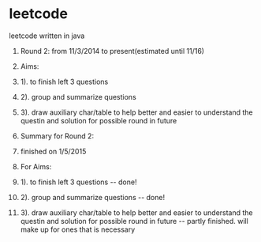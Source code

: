 leetcode
========

leetcode written in java

1. Round 2: from 11/3/2014 to present(estimated until 11/16)
2. Aims: 
3.  1). to finish left 3 questions
4.  2). group and summarize questions
5.  3). draw auxiliary char/table to help better and easier to understand the questin and solution for possible round in future 


6. Summary for Round 2:
7. finished on 1/5/2015
8. For Aims:
9.  1). to finish left 3 questions -- done!
10.  2). group and summarize questions -- done!
11.  3). draw auxiliary char/table to help better and easier to understand the questin and solution for possible round in future -- partly finished. will make up for ones that is necessary
